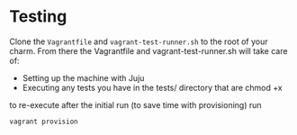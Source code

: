 # Testing

Clone the `Vagrantfile` and `vagrant-test-runner.sh` to the root of your charm. From there the Vagrantfile and vagrant-test-runner.sh will take care of:

- Setting up the machine with Juju
- Executing any tests you have in the tests/ directory that are chmod +x

to re-execute after the initial run (to save time with provisioning) run

`vagrant provision`
